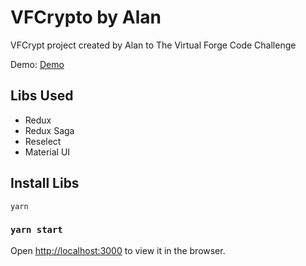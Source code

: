 # VFCrypto by Alan 

VFCrypt project created by Alan to The Virtual Forge Code Challenge

Demo: [Demo](https://vfcryptoalan.herokuapp.com)

## Libs Used

- Redux 
- Redux Saga
- Reselect
- Material UI

## Install Libs
`yarn`

### `yarn start`

Open [http://localhost:3000](http://localhost:3000) to view it in the browser.

